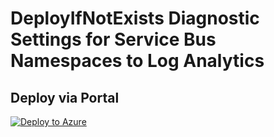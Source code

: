 # DeployIfNotExists Diagnostic Settings for Service Bus Namespaces to Log Analytics


## Deploy via Portal

[![Deploy to Azure](http://azuredeploy.net/deploybutton.png)](https://portal.azure.com/#blade/Microsoft_Azure_Policy/CreatePolicyDefinitionBlade/uri/https%3A%2F%2Fraw.githubusercontent.com%2Fsixtencyber%2FAzure-Policies%2Fmain%2FLog_Analytics%2Fservicebus-to-loganalytics%2Fdeploy-diagnostic-settings-serviceBus-to-loganalytics.json)

